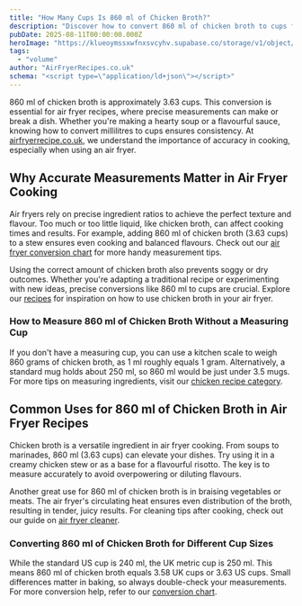 ```yaml
---
title: "How Many Cups Is 860 ml of Chicken Broth?"
description: "Discover how to convert 860 ml of chicken broth to cups for perfect air fryer recipes every time. Get precise measurements now!"
pubDate: 2025-08-11T00:00:00.000Z
heroImage: "https://klueoymssxwfnxsvcyhv.supabase.co/storage/v1/object/public/md/how-many-cups-is-860-ml-of-chicken-broth-d7813286.webp"
tags:
  - "volume"
author: "AirFryerRecipes.co.uk"
schema: "<script type=\"application/ld+json\"></script>"
---
```


<p>860 ml of chicken broth is approximately 3.63 cups. This conversion is essential for air fryer recipes, where precise measurements can make or break a dish. Whether you're making a hearty soup or a flavourful sauce, knowing how to convert millilitres to cups ensures consistency. At <a href=https://www.airfryerrecipe.co.uk>airfryerrecipe.co.uk</a>, we understand the importance of accuracy in cooking, especially when using an air fryer.</p>  

<h2>Why Accurate Measurements Matter in Air Fryer Cooking</h2>  
<p>Air fryers rely on precise ingredient ratios to achieve the perfect texture and flavour. Too much or too little liquid, like chicken broth, can affect cooking times and results. For example, adding 860 ml of chicken broth (3.63 cups) to a stew ensures even cooking and balanced flavours. Check out our <a href=https://www.airfryerrecipe.co.uk/air-fryer-conversion-chart>air fryer conversion chart</a> for more handy measurement tips.</p>  

<p>Using the correct amount of chicken broth also prevents soggy or dry outcomes. Whether you're adapting a traditional recipe or experimenting with new ideas, precise conversions like 860 ml to cups are crucial. Explore our <a href=https://www.airfryerrecipe.co.uk/recipes>recipes</a> for inspiration on how to use chicken broth in your air fryer.</p>  

<h3>How to Measure 860 ml of Chicken Broth Without a Measuring Cup</h3>  
<p>If you don't have a measuring cup, you can use a kitchen scale to weigh 860 grams of chicken broth, as 1 ml roughly equals 1 gram. Alternatively, a standard mug holds about 250 ml, so 860 ml would be just under 3.5 mugs. For more tips on measuring ingredients, visit our <a href=https://www.airfryerrecipe.co.uk/recipe-category/chicken>chicken recipe category</a>.</p>  

<h2>Common Uses for 860 ml of Chicken Broth in Air Fryer Recipes</h2>  
<p>Chicken broth is a versatile ingredient in air fryer cooking. From soups to marinades, 860 ml (3.63 cups) can elevate your dishes. Try using it in a creamy chicken stew or as a base for a flavourful risotto. The key is to measure accurately to avoid overpowering or diluting flavours.</p>  

<p>Another great use for 860 ml of chicken broth is in braising vegetables or meats. The air fryer's circulating heat ensures even distribution of the broth, resulting in tender, juicy results. For cleaning tips after cooking, check out our guide on <a href=https://www.airfryerrecipe.co.uk/air-fryer-cleaner>air fryer cleaner</a>.</p>  

<h3>Converting 860 ml of Chicken Broth for Different Cup Sizes</h3>  
<p>While the standard US cup is 240 ml, the UK metric cup is 250 ml. This means 860 ml of chicken broth equals 3.58 UK cups or 3.63 US cups. Small differences matter in baking, so always double-check your measurements. For more conversion help, refer to our <a href=https://www.airfryerrecipe.co.uk/air-fryer-conversion-chart>conversion chart</a>.</p>